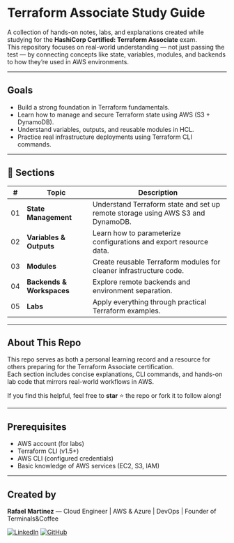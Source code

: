 # Terraform Associate Study Guide

A collection of hands-on notes, labs, and explanations created while studying for the **HashiCorp Certified: Terraform Associate** exam.  
This repository focuses on real-world understanding — not just passing the test — by connecting concepts like state, variables, modules, and backends to how they’re used in AWS environments.

---

##  Goals
- Build a strong foundation in Terraform fundamentals.
- Learn how to manage and secure Terraform state using AWS (S3 + DynamoDB).
- Understand variables, outputs, and reusable modules in HCL.
- Practice real infrastructure deployments using Terraform CLI commands.

---

## 📘 Sections

| # | Topic | Description |
|---|--------|--------------|
| 01 | **State Management** | Understand Terraform state and set up remote storage using AWS S3 and DynamoDB. |
| 02 | **Variables & Outputs** | Learn how to parameterize configurations and export resource data. |
| 03 | **Modules** | Create reusable Terraform modules for cleaner infrastructure code. |
| 04 | **Backends & Workspaces** | Explore remote backends and environment separation. |
| 05 | **Labs** | Apply everything through practical Terraform examples. |

---

##  About This Repo
This repo serves as both a personal learning record and a resource for others preparing for the Terraform Associate certification.  
Each section includes concise explanations, CLI commands, and hands-on lab code that mirrors real-world workflows in AWS.

If you find this helpful, feel free to **star** ⭐ the repo or fork it to follow along!

---

##  Prerequisites
- AWS account (for labs)
- Terraform CLI (v1.5+)
- AWS CLI (configured credentials)
- Basic knowledge of AWS services (EC2, S3, IAM)

---

##  Created by
**Rafael Martinez** — Cloud Engineer | AWS & Azure | DevOps | Founder of Terminals&Coffee   

[![LinkedIn](https://img.shields.io/badge/LinkedIn-Connect-blue?logo=linkedin)](https://www.linkedin.com/in/rgmartinez-cloud/)
[![GitHub](https://img.shields.io/badge/GitHub-TerminalsandCoffee-black?logo=github)](https://github.com/TerminalsandCoffee)

